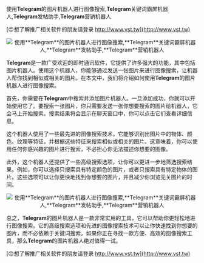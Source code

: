 使用**Telegram**的图片机器人进行图像搜索,**Telegram**关键词霸屏机器人,**Telegram**发帖助手,**Telegram**营销机器人

[😍想了解推广相关软件的朋友请登录 http://www.vst.tw](http://www.vst.tw)

 <center><img src="https://vst.tw/MP4/tuiguang/png/2.png" alt="使用**Telegram**的图片机器人进行图像搜索,**Telegram**关键词霸屏机器人,**Telegram**发帖助手,**Telegram**营销机器人"></center>

**Telegram**是一款广受欢迎的即时通讯软件，它提供了许多强大的功能，其中包括图片机器人。使用这个机器人，你能够通过发送一张图片来进行图像搜索，让机器人帮你找到相似或相关的图片。在本文中，我们将介绍如何使用**Telegram**的图片机器人进行图像搜索。

首先，你需要在**Telegram**中搜索并添加图片机器人。一旦添加成功，你就可以开始使用它了。要搜索一张图片，你只需要发送一张你想要搜索的图片给机器人，它会马上开始搜索。搜索结果将会显示在聊天窗口中，你可以点击它们查看详细信息。

这个机器人使用了一些最先进的图像搜索技术，它能够识别出图片中的物体、颜色、纹理等特征，并根据这些特征来搜索相似或相关的图片。这意味着，你可以使用任何你感兴趣的图片进行搜索，不必担心你无法描述你想要的图像。

此外，这个机器人还提供了一些高级搜索选项，让你可以更进一步地筛选搜索结果。例如，你可以选择只搜索具有特定颜色的图片，或者只搜索具有特定物体的图片。这些选项可以让你更快地找到你想要的图片，并且减少你浏览无关图片的时间。

 <center><img src="https://vst.tw/MP4/tuiguang/png/0.png" alt="使用**Telegram**的图片机器人进行图像搜索,**Telegram**关键词霸屏机器人,**Telegram**发帖助手,**Telegram**营销机器人"></center>

总之，**Telegram**的图片机器人是一款非常实用的工具，它可以帮助你更轻松地进行图像搜索。它的高级搜索选项和先进的图像搜索技术可以让你快速找到你想要的图片，而不必依赖于关键词搜索。如果你正在寻找一款方便、高效的图像搜索工具，那么**Telegram**的图片机器人绝对值得一试。

[😍想了解推广相关软件的朋友请登录 http://www.vst.tw](http://www.vst.tw)



